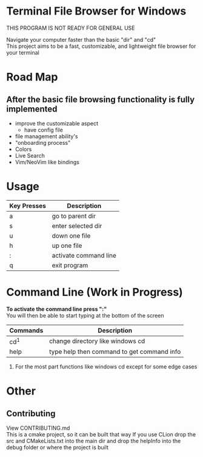 # Terminal File Browser for Windows
THIS PROGRAM IS NOT READY FOR GENERAL USE

Navigate your computer faster than the basic "dir" and "cd" <br>
This project aims to be a fast, customizable, and lightweight file browser for your terminal


# Road Map
## After the basic file browsing functionality is fully implemented
* improve the customizable aspect
  * have config file
* file management ability's
* "onboarding process"
* Colors
* Live Search
* Vim/NeoVim like bindings


# Usage 
| Key Presses | Description           |
|-------------|-----------------------|
| a           | go to parent dir      |
| s           | enter selected dir    |
| u           | down one file         |
| h           | up one file           |
| :           | activate command line |
| q           | exit program          |


# Command Line (Work in Progress)
**To activate the command line press ":"** <br>
You will then be able to start typing at the bottom of the screen


| Commands       | Description                                |
|----------------|--------------------------------------------|
| cd<sup>1</sup> | change directory like windows cd           |
| help           | type help then command to get command info |


1. For the most part functions like windows cd except for some edge cases


# Other
## Contributing
View CONTRIBUTING.md <br>
This is a cmake project, so it can be built that way
If you use CLion drop the src and CMakeLists.txt into the main dir
and drop the helpInfo into the debug folder or where the project is built
